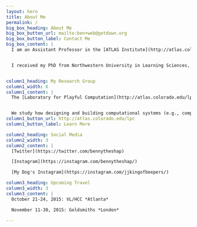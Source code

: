 ```yaml
---
layout: hero
title: About Me
permalink: /
big_box_heading: About Me
big_box_button_url: mailto:ben+web@getdown.org
big_box_button_label: Contact Me
big_box_content: |
  I am an Assistant Professor in the [ATLAS Institute](http://atlas.colorado.edu), the [Department of Computer Science](http://www.colorado.edu/cs/), and (by courtesy) the [School of Education](http://www.colorado.edu/education/) at the University of Colorado *Boulder*.


  I received my PhD from Northwestern University in Learning Sciences, and was a postdoctoral fellow in the Games+Learning+Society group at the Wisconsin Institutes for Discovery at the University of Wisconsin, Madison. I studied computer science and cognitive science at the University of California, San Diego, where I was a member of the Distributed Cognition and Human-Computer Interaction Lab. Prior to arriving at CU, I was a professor at Tufts University.


column1_heading: My Research Group
column1_width: 6
column1_content: |
  The [Laboratory for Playful Computation](http://atlas.colorado.edu/lpc) creates  [playful](http://codingconduct.cc/Paideia-as-Paidia) and [constructionist](http://llk.media.mit.edu/courses/readings/Papert-Big-Idea.pdf) learning environments.


  We study how designing and building computational systems (e.g., computer music systems) can empower young people to learn through  pursuing  personal interests. To do so, we create new technologies for learning and investigate how people, including students and teachers, use them to learn together.
column1_button_url: http://atlas.colorado.edu/lpc
column1_button_label: Learn More

column2_heading: Social Media
column2_width: 3
column2_content: |
  [Twitter](https://twitter.com/bennytheshap)

  [Instagram](https://instagram.com/bennytheshap/)

  [My Dog's Instagram](https://instagram.com/jjkingofbeepers/)

column3_heading: Upcoming Travel
column3_width: 3
column3_content: |
  October 21-24, 2015: VL/HCC *Atlanta*

  November 11-30, 2015: Goldsmiths *London*

---
```

